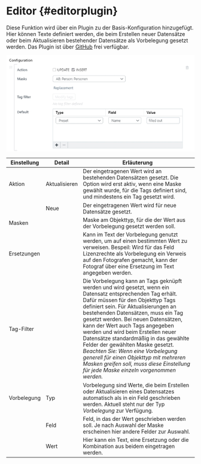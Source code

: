# Editor {#editorplugin}

Diese Funktion wird über ein Plugin zu der Basis-Konfiguration hinzugefügt. Hier können Texte definiert werden, die beim Erstellen neuer Datensätze oder beim Aktualisieren bestehender Datensätze als Vorbelegung gesetzt werden. Das Plugin ist über [GitHub](https://github.com/programmfabrik/easydb-editor-tagfilter-defaults) frei verfügbar.

![](editorplugin_en.jpg)

|Einstellung|Detail|Erläuterung|
|---|---|---|
|Aktion|Aktualisieren|Der eingetragenen Wert wird an bestehenden Datensätzen gesetzt. Die Option wird erst aktiv, wenn eine Maske gewählt wurde, für die Tags definiert sind, und mindestens ein Tag gesetzt wird. |
||Neue|Der eingetragenen Wert wird für neue Datensätze gesetzt.|
|Masken||Maske am Objekttyp, für die der Wert aus der Vorbelegung gesetzt werden soll.|
|Ersetzungen||Kann im Text der Vorbelegung genutzt werden, um auf einen bestimmten Wert zu verweisen. Bespeil: Wird für das Feld Lizenzrechte als Vorbelegung ein Verweis auf den Fotografen gemacht, kann der Fotograf über eine Ersetzung im Text angegeben werden.  |
|Tag-Filter||Die Vorbelegung kann an Tags geknüpft werden und wird gesetzt, wenn ein Datensatz entsprechenden Tag erhält. Dafür müssen für den Objekttyp Tags definiert sein. Für Aktualisierungen an bestehenden Datensätzen, muss ein Tag gesetzt werden. Bei neuen Datensätzen, kann der Wert auch Tags angegeben werden und wird beim Erstellen neuer Datensätze standardmäßig in das gewählte Felder der gewählten Maske gesetzt. *Beachten Sie: Wenn eine Vorbelegung generell für einen Objekttyp mit mehreren Masken greifen soll, muss diese Einstellung für jede Maske einzeln vorgenommen werden.* |
|Vorbelegung|Typ|Vorbelegung sind Werte, die beim Erstellen oder Aktualisieren eines Datensatzes automatisch als in ein Feld geschrieben werden. Aktuell steht nur der Typ *Vorbelegung* zur Verfügung. |
| | Feld |Feld, in das der Wert geschrieben werden soll. Je nach Auswahl der Maske erscheinen hier andere Felder zur Auswahl.|
||Wert| Hier kann ein Text, eine Ersetzung oder die Kombination aus beidem eingetragen werden.|